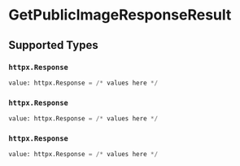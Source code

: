 # GetPublicImageResponseResult


## Supported Types

### `httpx.Response`

```python
value: httpx.Response = /* values here */
```

### `httpx.Response`

```python
value: httpx.Response = /* values here */
```

### `httpx.Response`

```python
value: httpx.Response = /* values here */
```

